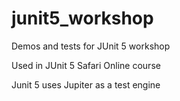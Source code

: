 # junit5_workshop
Demos and tests for JUnit 5 workshop

Used in JUnit 5 Safari Online course

Junit 5 uses Jupiter as a test engine 
